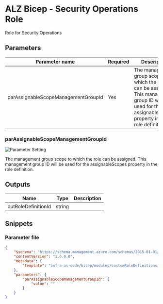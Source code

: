# ALZ Bicep - Security Operations Role

Role for Security Operations

## Parameters

Parameter name | Required | Description
-------------- | -------- | -----------
parAssignableScopeManagementGroupId | Yes      | The management group scope to which the role can be assigned.  This management group ID will be used for the assignableScopes property in the role definition.

### parAssignableScopeManagementGroupId

![Parameter Setting](https://img.shields.io/badge/parameter-required-orange?style=flat-square)

The management group scope to which the role can be assigned.  This management group ID will be used for the assignableScopes property in the role definition.

## Outputs

Name | Type | Description
---- | ---- | -----------
outRoleDefinitionId | string |

## Snippets

### Parameter file

```json
{
    "$schema": "https://schema.management.azure.com/schemas/2015-01-01/deploymentParameters.json#",
    "contentVersion": "1.0.0.0",
    "metadata": {
        "template": "infra-as-code/bicep/modules/customRoleDefinitions/definitions/china/mc-cafSecurityOperationsRole.json"
    },
    "parameters": {
        "parAssignableScopeManagementGroupId": {
            "value": ""
        }
    }
}
```
